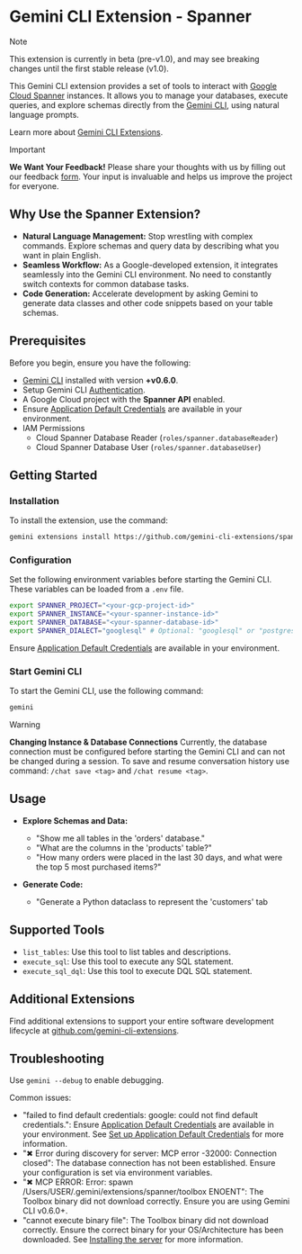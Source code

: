 # Gemini CLI Extension - Spanner

> [!NOTE]
> This extension is currently in beta (pre-v1.0), and may see breaking changes until the first stable release (v1.0).

This Gemini CLI extension provides a set of tools to interact with [Google Cloud Spanner](https://cloud.google.com/spanner/docs) instances. It allows you to manage your databases, execute queries, and explore schemas directly from the [Gemini CLI](https://google-gemini.github.io/gemini-cli/), using natural language prompts.

Learn more about [Gemini CLI Extensions](https://github.com/google-gemini/gemini-cli/blob/main/docs/extensions/index.md).
> [!IMPORTANT]
> **We Want Your Feedback!**
> Please share your thoughts with us by filling out our feedback [form][form]. 
> Your input is invaluable and helps us improve the project for everyone.

[form]: https://docs.google.com/forms/d/e/1FAIpQLSfEGmLR46iipyNTgwTmIDJqzkAwDPXxbocpXpUbHXydiN1RTw/viewform?usp=pp_url&entry.157487=spanner

## Why Use the Spanner Extension?

* **Natural Language Management:** Stop wrestling with complex commands. Explore schemas and query data by describing what you want in plain English.
* **Seamless Workflow:** As a Google-developed extension, it integrates seamlessly into the Gemini CLI environment. No need to constantly switch contexts for common database tasks.
* **Code Generation:** Accelerate development by asking Gemini to generate data classes and other code snippets based on your table schemas.


## Prerequisites

Before you begin, ensure you have the following:

* [Gemini CLI](https://github.com/google-gemini/gemini-cli) installed with version **+v0.6.0**.
* Setup Gemini CLI [Authentication](https://github.com/google-gemini/gemini-cli/tree/main?tab=readme-ov-file#-authentication-options).
* A Google Cloud project with the **Spanner API** enabled.
* Ensure [Application Default Credentials](https://cloud.google.com/docs/authentication/gcloud) are available in your environment.
* IAM Permissions
    * Cloud Spanner Database Reader (`roles/spanner.databaseReader`)
    * Cloud Spanner Database User (`roles/spanner.databaseUser`)

## Getting Started

### Installation

To install the extension, use the command:

```bash
gemini extensions install https://github.com/gemini-cli-extensions/spanner
```

### Configuration

Set the following environment variables before starting the Gemini CLI. These variables can be loaded from a `.env` file.

```bash
export SPANNER_PROJECT="<your-gcp-project-id>"
export SPANNER_INSTANCE="<your-spanner-instance-id>"
export SPANNER_DATABASE="<your-spanner-database-id>"
export SPANNER_DIALECT="googlesql" # Optional: "googlesql" or "postgresql". Defaults to "googlesql".
```

Ensure [Application Default Credentials](https://cloud.google.com/docs/authentication/gcloud) are available in your environment.

### Start Gemini CLI

To start the Gemini CLI, use the following command:

```bash
gemini
```

> [!WARNING]
> **Changing Instance & Database Connections**
> Currently, the database connection must be configured before starting the Gemini CLI and can not be changed during a session.
> To save and resume conversation history use command: `/chat save <tag>` and `/chat resume <tag>`.

## Usage

* **Explore Schemas and Data:**
    * "Show me all tables in the 'orders' database."
    * "What are the columns in the 'products' table?"
    * "How many orders were placed in the last 30 days, and what were the top 5 most purchased items?"

* **Generate Code:**
    * "Generate a Python dataclass to represent the 'customers' tab

## Supported Tools

* `list_tables`: Use this tool to list tables and descriptions.
* `execute_sql`: Use this tool to execute any SQL statement.
* `execute_sql_dql`: Use this tool to execute DQL SQL statement.

## Additional Extensions

Find additional extensions to support your entire software development lifecycle at [github.com/gemini-cli-extensions](https://github.com/gemini-cli-extensions).

## Troubleshooting

Use `gemini --debug` to enable debugging.

Common issues:

* "failed to find default credentials: google: could not find default credentials.": Ensure [Application Default Credentials](https://cloud.google.com/docs/authentication/gcloud) are available in your environment. See [Set up Application Default Credentials](https://cloud.google.com/docs/authentication/external/set-up-adc) for more information.
* "✖ Error during discovery for server: MCP error -32000: Connection closed": The database connection has not been established. Ensure your configuration is set via environment variables.
* "✖ MCP ERROR: Error: spawn /Users/USER/.gemini/extensions/spanner/toolbox ENOENT": The Toolbox binary did not download correctly. Ensure you are using Gemini CLI v0.6.0+.
* "cannot execute binary file": The Toolbox binary did not download correctly. Ensure the correct binary for your OS/Architecture has been downloaded. See [Installing the server](https://googleapis.github.io/genai-toolbox/getting-started/introduction/#installing-the-server) for more information.
